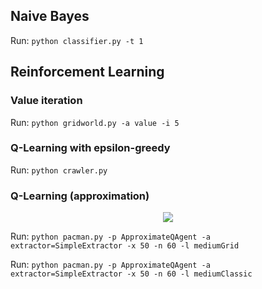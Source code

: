 ## Naive Bayes

Run: `python classifier.py -t 1`

## Reinforcement Learning
### Value iteration
Run: `python gridworld.py -a value -i 5`

### Q-Learning with epsilon-greedy
Run: `python crawler.py`

### Q-Learning (approximation)

<p align="center">
<img src="https://drive.google.com/uc?export=view&id=1QuUzKRB1iXJFpOhzUaUgcuGGCbA0-JK7">
</p>

Run: `python pacman.py -p ApproximateQAgent -a extractor=SimpleExtractor -x 50 -n 60 -l mediumGrid`

Run: `python pacman.py -p ApproximateQAgent -a extractor=SimpleExtractor -x 50 -n 60 -l mediumClassic`
